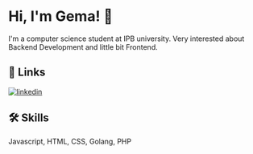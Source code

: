 
# Hi, I'm Gema! 👋
I'm a computer science student at IPB university. Very interested about Backend Development and little bit Frontend.


## 🔗 Links
[![linkedin](https://img.shields.io/badge/linkedin-0A66C2?style=for-the-badge&logo=linkedin&logoColor=white)](https://www.linkedin.com/in/gemaakbar07/)


## 🛠 Skills
Javascript, HTML, CSS, Golang, PHP


